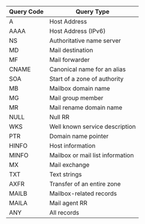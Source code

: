 | Query Code 	| Query Type                       	|
|------------	|----------------------------------	|
| A          	| Host Address                     	|
| AAAA          | Host Address (IPv6)               |
| NS         	| Authoritative name server        	|
| MD         	| Mail destination                 	|
| MF         	| Mail forwarder                   	|
| CNAME      	| Canonical name for an alias      	|
| SOA        	| Start of a zone of authority     	|
| MB         	| Mailbox domain name              	|
| MG         	| Mail group member                	|
| MR         	| Mail rename domain name          	|
| NULL       	| Null RR                          	|
| WKS        	| Well known service description   	|
| PTR        	| Domain name pointer              	|
| HINFO      	| Host information                 	|
| MINFO      	| Mailbox or mail list information 	|
| MX         	| Mail exchange                    	|
| TXT        	| Text strings                     	|
| AXFR       	| Transfer of an entire zone       	|
| MAILB      	| Mailbox-related records          	|
| MAILA      	| Mail agent RR                    	|
| ANY        	| All records                      	|
